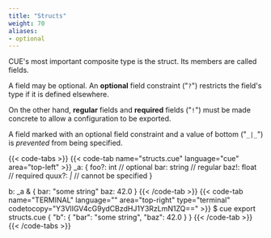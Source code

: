 ```yaml
---
title: "Structs"
weight: 70
aliases:
- optional
---
```


CUE's most important composite type is the struct.
Its members are called fields.

A field may be optional.
An **optional** field constraint ("`?`")
restricts the field's type
if it is defined elsewhere.

On the other hand,
**regular** fields
and **required** fields ("`!`")
must be made concrete
to allow a configuration to be exported.

A field marked with
an optional field constraint
and a value of bottom ("`_|_`")
is *prevented* from being specified.

{{< code-tabs >}}
{{< code-tab name="structs.cue" language="cue" area="top-left" >}}
_a: {
	foo?:  int    // optional
	bar:   string // regular
	baz!:  float  // required
	quux?: _|_    // cannot be specified
}

b: _a & {
	bar: "some string"
	baz: 42.0
}
{{< /code-tab >}}
{{< code-tab name="TERMINAL" language="" area="top-right" type="terminal" codetocopy="Y3VlIGV4cG9ydCBzdHJ1Y3RzLmN1ZQ==" >}}
$ cue export structs.cue
{
    "b": {
        "bar": "some string",
        "baz": 42.0
    }
}
{{< /code-tab >}}
{{< /code-tabs >}}
